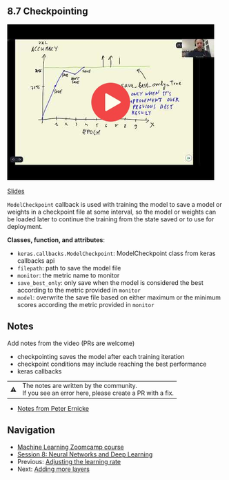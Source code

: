 ## 8.7 Checkpointing

<a href="https://www.youtube.com/watch?v=NRpGUx0o3Ps&list=PL3MmuxUbc_hIhxl5Ji8t4O6lPAOpHaCLR"><img src="images/thumbnail-8-07.jpg"></a>

[Slides](https://www.slideshare.net/AlexeyGrigorev/ml-zoomcamp-8-neural-networks-and-deep-learning-250592316)


`ModelCheckpoint` callback is used with training the model to save a model or weights in a checkpoint file at some interval, so the model or weights can be loaded later to continue the training from the state saved or to use for deployment.

**Classes, function, and attributes**:

- `keras.callbacks.ModelCheckpoint`: ModelCheckpoint class from keras callbacks api
- `filepath`: path to save the model file
- `monitor`: the metric name to monitor
- `save_best_only`: only save when the model is considered the best according to the metric provided in `monitor`
- `model`: overwrite the save file based on either maximum or the minimum scores according the metric provided in `monitor`

## Notes

Add notes from the video (PRs are welcome)

* checkpointing saves the model after each training iteration
* checkpoint conditions may include reaching the best performance
* keras callbacks

<table>
   <tr>
      <td>⚠️</td>
      <td>
         The notes are written by the community. <br>
         If you see an error here, please create a PR with a fix.
      </td>
   </tr>
</table>

* [Notes from Peter Ernicke](https://knowmledge.com/2023/11/24/ml-zoomcamp-2023-deep-learning-part-9/)

## Navigation

* [Machine Learning Zoomcamp course](../)
* [Session 8: Neural Networks and Deep Learning](./)
* Previous: [Adjusting the learning rate](06-learning-rate.md)
* Next: [Adding more layers](08-more-layers.md)
